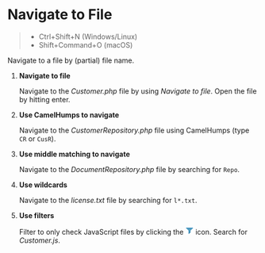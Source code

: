 # Navigate to File

> - Ctrl+Shift+N (Windows/Linux)
> - Shift+Command+O (macOS)

Navigate to a file by (partial) file name.

1. **Navigate to file**

    Navigate to the _Customer.php_ file by using _Navigate to file_. Open the file by hitting enter.

2. **Use CamelHumps to navigate**

    Navigate to the _CustomerRepository.php_ file using CamelHumps (type `CR` or `CusR`).

3. **Use middle matching to navigate** 

   Navigate to the _DocumentRepository.php_ file by searching for `Repo`.

4. **Use wildcards** 

   Navigate to the _license.txt_ file by searching for `l*.txt`.

5. **Use filters**

    Filter to only check JavaScript files by clicking the ![filter](../../sources/icons/filter.png) icon. Search for _Customer.js_.